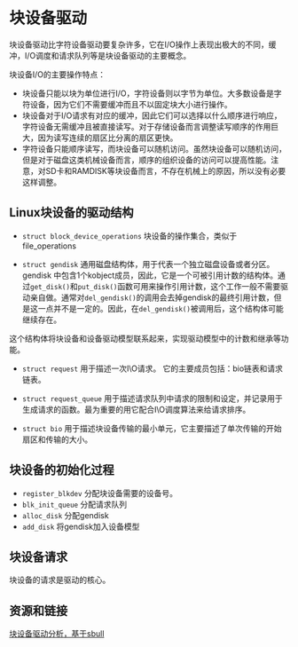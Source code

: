# 块设备驱动 #

块设备驱动比字符设备驱动要复杂许多，它在I/O操作上表现出极大的不同，缓冲，I/O调度和请求队列等是块设备驱动的主要概念。

块设备I/O的主要操作特点：

* 块设备只能以块为单位进行I/O，字符设备则以字节为单位。大多数设备是字符设备，因为它们不需要缓冲而且不以固定块大小进行操作。
* 块设备对于I/O请求有对应的缓冲，因此它们可以选择以什么顺序进行响应，字符设备无需缓冲且被直接读写。对于存储设备而言调整读写顺序的作用巨大，因为读写连续的扇区比分离的扇区更快。
* 字符设备只能顺序读写，而块设备可以随机访问。虽然块设备可以随机访问，但是对于磁盘这类机械设备而言，顺序的组织设备的访问可以提高性能。注意，对SD卡和RAMDISK等块设备而言，不存在机械上的原因，所以没有必要这样调整。

## Linux块设备的驱动结构 ##

* `struct block_device_operations` 块设备的操作集合，类似于file_operations

* `struct gendisk` 通用磁盘结构体，用于代表一个独立磁盘设备或者分区。gendisk 中包含1个kobject成员，因此，它是一个可被引用计数的结构体。通过`get_disk()`和`put_disk()`函数可用来操作引用计数，这个工作一般不需要驱动亲自做。通常对`del_gendisk()`的调用会去掉gendisk的最终引用计数，但是这一点并不是一定的。因此，在`del_gendisk()`被调用后，这个结构体可能继续存在。

这个结构体将块设备和设备驱动模型联系起来，实现驱动模型中的计数和继承等功能。

* `struct request` 用于描述一次I\O请求。
它的主要成员包括：bio链表和请求链表。

* `struct request_queue` 用于描述请求队列中请求的限制和设定，并记录用于生成请求的函数。最为重要的用它配合I\O调度算法来给请求排序。

* `struct bio` 用于描述块设备传输的最小单元，它主要描述了单次传输的开始扇区和传输的大小。

## 块设备的初始化过程 ##

* `register_blkdev` 分配块设备需要的设备号。
* `blk_init_queue` 分配请求队列
* `alloc_disk` 分配gendisk
* `add_disk` 将gendisk加入设备模型

## 块设备请求 ##

块设备的请求是驱动的核心。

## 资源和链接 ##
[块设备驱动分析，基于sbull](http://www.cnblogs.com/civet/archive/2011/03/14/1983899.html)

